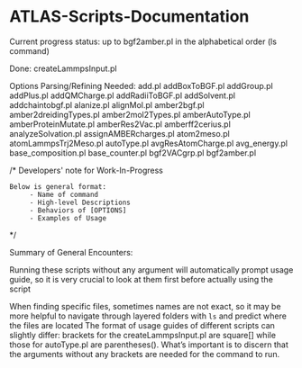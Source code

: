# ATLAS-Scripts-Documentation


Current progress status:
 up to bgf2amber.pl
 in the alphabetical order (ls command)

Done:
 createLammpsInput.pl

Options Parsing/Refining Needed:
 add.pl
 addBoxToBGF.pl
 addGroup.pl
 addPlus.pl
 addQMCharge.pl
 addRadiiToBGF.pl
 addSolvent.pl
 addchaintobgf.pl
 alanize.pl
 alignMol.pl
 amber2bgf.pl
 amber2dreidingTypes.pl
 amber2mol2Types.pl
 amberAutoType.pl
 amberProteinMutate.pl
 amberRes2Vac.pl
 amberff2cerius.pl
 analyzeSolvation.pl
 assignAMBERcharges.pl
 atom2meso.pl
 atomLammpsTrj2Meso.pl
 autoType.pl
 avgResAtomCharge.pl
 avg_energy.pl
 base_composition.pl
 base_counter.pl
 bgf2VACgrp.pl
 bgf2amber.pl



/* Developers' note for Work-In-Progress
```
Below is general format:
     - Name of command
     - High-level Descriptions
     - Behaviors of [OPTIONS]
     - Examples of Usage
```
*/


Summary of General Encounters:

Running these scripts without any argument will automatically prompt usage guide, so it is very crucial to look at them first before actually using the script

When finding specific files, sometimes names are not exact, so it may be more helpful to navigate through layered folders with `ls` and predict where the files are located
The format of usage guides of different scripts can slightly differ: brackets for the createLammpsInput.pl are square[] while those for autoType.pl are parentheses(). What’s important is to discern that the arguments without any brackets are needed for the command to run.
